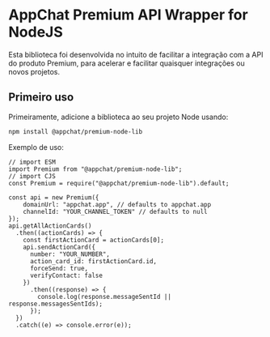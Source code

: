 # AppChat Premium API Wrapper for NodeJS

Esta biblioteca foi desenvolvida no intuito de facilitar a integração com a API do produto Premium, para acelerar e facilitar quaisquer integrações ou novos projetos. 


## Primeiro uso

Primeiramente, adicione a biblioteca ao seu projeto Node usando:
~~~Bash
npm install @appchat/premium-node-lib
~~~

Exemplo de uso:
~~~Node
// import ESM
import Premium from "@appchat/premium-node-lib";
// import CJS
const Premium = require("@appchat/premium-node-lib").default;

const api = new Premium({
    domainUrl: "appchat.app", // defaults to appchat.app
    channelId: "YOUR_CHANNEL_TOKEN" // defaults to null
});
api.getAllActionCards()
  .then((actionCards) => {
	const firstActionCard = actionCards[0];
    api.sendActionCard({ 
      number: "YOUR_NUMBER",
      action_card_id: firstActionCard.id,
      forceSend: true,
      verifyContact: false
	})
      .then((response) => {
        console.log(response.messageSentId || response.messagesSentIds);
      });
  })
  .catch((e) => console.error(e));
~~~
